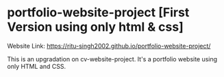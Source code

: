# portfolio-website-project [First Version using only html & css]
Website Link: https://ritu-singh2002.github.io/portfolio-website-project/

This is an upgradation on cv-website-project. It's a portfolio website using only HTML and CSS.

